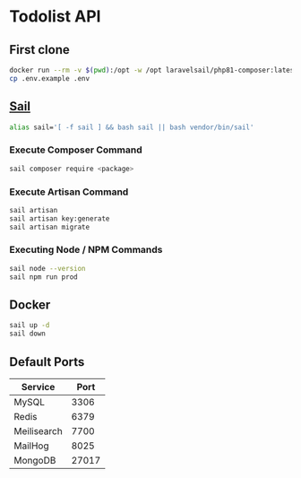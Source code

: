 # Todolist API

## First clone

```bash
docker run --rm -v $(pwd):/opt -w /opt laravelsail/php81-composer:latest composer install
cp .env.example .env
```

## [Sail](https://laravel.com/docs/9.x/sail)

```bash
alias sail='[ -f sail ] && bash sail || bash vendor/bin/sail'
```

### Execute Composer Command

```bash
sail composer require <package>
```

### Execute Artisan Command

```bash
sail artisan
sail artisan key:generate
sail artisan migrate
```

### Executing Node / NPM Commands

```bash
sail node --version
sail npm run prod
```

## Docker

```bash
sail up -d
sail down
```

## Default Ports

| Service     | Port  |
|-------------|-------|
| MySQL       | 3306  |
| Redis       | 6379  |
| Meilisearch | 7700  |
| MailHog     | 8025  |
| MongoDB     | 27017 |
